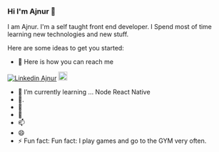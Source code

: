### Hi I'm Ajnur 👋


I am Ajnur. I'm a self taught front end developer. I Spend most of time learning new technologies and new stuff.

Here are some ideas to get you started:

- 🔭 Here is how you can reach me
 
[![Linkedin](https://i.stack.imgur.com/gVE0j.png) Ajnur](www.linkedin.com/in/ajnur-radovic)
<a href='mailto:ajnurradovic1@gmail.com'>
<img src='https://www.google.com/gmail/about/static/images/logo-gmail.png?cache=1adba63' style="height:20px; width:20px;"/>
</a>

- 🌱 I’m currently learning ... Node React Native 
- 👯.
- 🤔 
- 💬 
- 📫
- 😄 
- ⚡ Fun fact:  Fun fact: I play games and go to the GYM very often.

